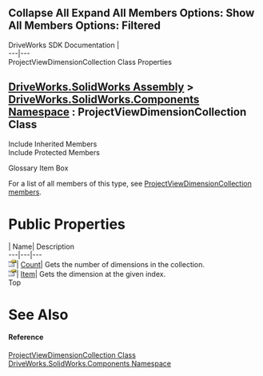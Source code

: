 Collapse All Expand All Members Options: Show All  Members Options: Filtered   
---  
DriveWorks SDK Documentation  |   
---|---  
ProjectViewDimensionCollection Class Properties   
  
[DriveWorks.SolidWorks Assembly](topic13342.md) > [DriveWorks.SolidWorks.Components Namespace](topic13925.md) : ProjectViewDimensionCollection Class  
---  
  
Include Inherited Members    
Include Protected Members    


Glossary Item Box

For a list of all members of this type, see [ProjectViewDimensionCollection members](topic14738.md).

# Public Properties

| Name| Description  
---|---|---  
![Public Property](dotnetimages/publicProperty.gif)| [Count](topic14744.md)| Gets the number of dimensions in the collection.   
![Public Property](dotnetimages/publicProperty.gif)| [Item](topic14745.md)| Gets the dimension at the given index.   
Top

# See Also

#### Reference

[ProjectViewDimensionCollection Class](topic14737.md)   
[DriveWorks.SolidWorks.Components Namespace](topic13925.md)


